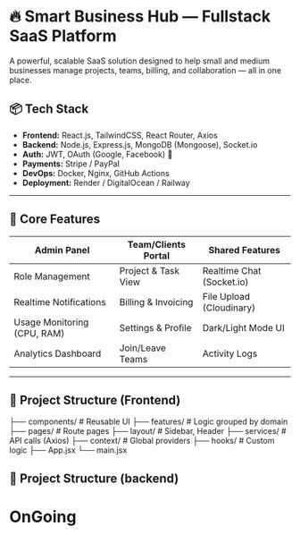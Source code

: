 # 🔥 Smart Business Hub — Fullstack SaaS Platform

A powerful, scalable SaaS solution designed to help small and medium businesses manage projects, teams, billing, and collaboration — all in one place.

## 📦 Tech Stack

- **Frontend:** React.js, TailwindCSS, React Router, Axios
- **Backend:** Node.js, Express.js, MongoDB (Mongoose), Socket.io
- **Auth:** JWT, OAuth (Google, Facebook) 🔐
- **Payments:** Stripe / PayPal
- **DevOps:** Docker, Nginx, GitHub Actions
- **Deployment:** Render / DigitalOcean / Railway

---

## 🧠 Core Features

| Admin Panel                | Team/Clients Portal         | Shared Features           |
|---------------------------|-----------------------------|---------------------------|
| Role Management           | Project & Task View         | Realtime Chat (Socket.io) |
| Realtime Notifications    | Billing & Invoicing         | File Upload (Cloudinary)  |
| Usage Monitoring (CPU, RAM) | Settings & Profile        | Dark/Light Mode UI        |
| Analytics Dashboard       | Join/Leave Teams            | Activity Logs             |

---

## 📁 Project Structure (Frontend)

├── components/ # Reusable UI
├── features/ # Logic grouped by domain
├── pages/ # Route pages
├── layout/ # Sidebar, Header
├── services/ # API calls (Axios)
├── context/ # Global providers
├── hooks/ # Custom logic
├── App.jsx
└── main.jsx

## 📁 Project Structure (backend)

# OnGoing

